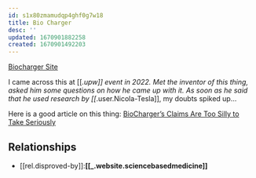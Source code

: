 ```yaml
---
id: s1x80zmamudqp4ghf0g7w18
title: Bio Charger
desc: ''
updated: 1670901882258
created: 1670901492203
---
```


[Biocharger Site](https://biocharger.com/)

I came across this at [[_.upw]] event in 2022. Met the inventor of this thing, asked him some questions on how he came up with it. As soon as he said that he used research by [[_.user.Nicola-Tesla]], my doubts spiked up... 

Here is a good article on this thing: [BioCharger’s Claims Are Too Silly to Take Seriously](https://sciencebasedmedicine.org/biochargers-claims-are-too-silly-to-take-seriously/) 

## Relationships
- [[rel.disproved-by]]:**[[_.website.sciencebasedmedicine]]**

